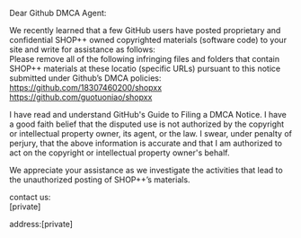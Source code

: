 
Dear Github DMCA Agent:

We recently learned that a few GitHub users have posted proprietary and confidential SHOP++ owned copyrighted materials (software code) to your site and write for assistance as follows:  
Please remove all of the following infringing files and folders that contain SHOP++ materials at these locatio (specific URLs) pursuant to this notice submitted under Github’s DMCA policies:  
https://github.com/18307460200/shopxx  
https://github.com/guotuoniao/shopxx

I have read and understand GitHub's Guide to Filing a DMCA Notice. I have a good faith belief that the disputed use is not authorized by the copyright or intellectual property owner, its agent, or the law. I swear, under penalty of perjury, that the above information is accurate and that I am authorized to act on the copyright or intellectual property owner's behalf.

We appreciate your assistance as we investigate the activities that lead to the unauthorized posting of SHOP++’s materials.

contact us:  
[private]

address:[private]  
